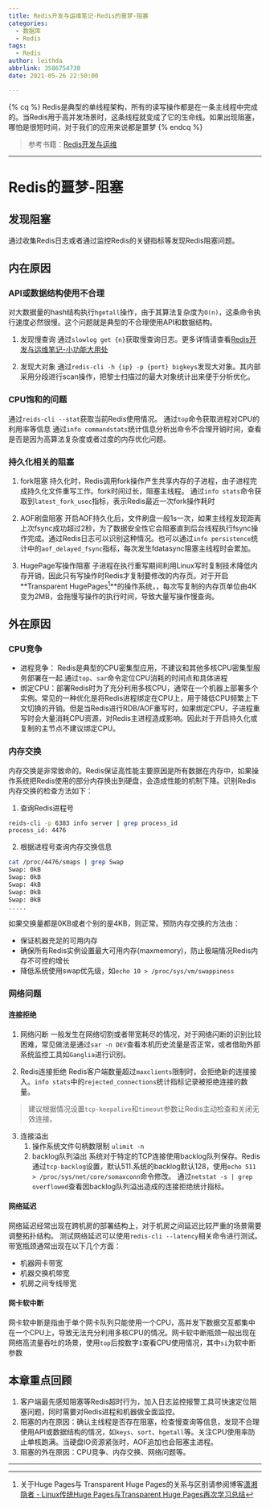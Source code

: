 ```yaml
---
title: Redis开发与运维笔记-Redis的噩梦-阻塞
categories:
  - 数据库
  - Redis
tags:
  - Redis
author: leithda
abbrlink: 3586754738
date: 2021-05-26 22:50:00

---
```


{% cq %}
Redis是典型的单线程架构，所有的读写操作都是在一条主线程中完成的。当Redis用于高并发场景时，这条线程就变成了它的生命线。如果出现阻塞，哪怕是很短时间，对于我们的应用来说都是噩梦
{% endcq %}

<!-- more -->

> 参考书籍：[Redis开发与运维](https://book.douban.com/subject/26971561/)

<hr>


# Redis的噩梦-阻塞

## 发现阻塞

通过收集Redis日志或者通过监控Redis的关键指标等发现Redis阻塞问题。

## 内在原因

### API或数据结构使用不合理

对大数据量的hash结构执行`hgetall`操作，由于其算法复杂度为`O(n)`，这条命令执行速度必然很慢。这个问题就是典型的不合理使用API和数据结构。

1. 发现慢查询
   通过`slowlog get {n}`获取慢查询日志。更多详情请查看[Redis开发与运维笔记-小功能大用处](./2425201134.html#慢查询分析)

2. 发现大对象
   通过`redis-cli -h {ip} -p {port} bigkeys`发现大对象。其内部采用分段进行scan操作，把黎士扫描过的最大对象统计出来便于分析优化。


### CPU饱和的问题

通过`reids-cli --stat`获取当前Redis使用情况。
通过`top`命令获取进程对CPU的利用率等信息
通过`info commandstats`统计信息分析出命令不合理开销时间，查看是否是因为高算法复杂度或者过度的内存优化问题。

### 持久化相关的阻塞

1. fork阻塞
   持久化时，Redis调用fork操作产生共享内存的子进程，由子进程完成持久化文件重写工作。fork时间过长，阻塞主线程。
   通过`info stats`命令获取到`latest_fork_usec`指标，表示Redis最近一次fork操作耗时

2. AOF刷盘阻塞
   开启AOF持久化后，文件刷盘一般1s一次，如果主线程发现距离上次fsync成功超过2秒，为了数据安全性它会阻塞直到后台线程执行fsync操作完成。通过Redis日志可以识别这种情况。也可以通过`info persistence`统计中的`aof_delayed_fsync`指标，每次发生fdatasync阻塞主线程时会累加。

3. HugePage写操作阻塞
   子进程在执行重写期间利用Linux写时复制技术降低内存开销，因此只有写操作时Redis才复制要修改的内存页。对于开启**Transparent HugePages[^1]**的操作系统，，每次写复制的内存页单位由4K变为2MB，会拖慢写操作的执行时间，导致大量写操作慢查询。

## 外在原因

### CPU竞争

- 进程竞争： Redis是典型的CPU密集型应用，不建议和其他多核CPU密集型服务部署在一起.通过`top`、`sar`命令定位CPU消耗的时间点和具体进程
- 绑定CPU：部署Redis时为了充分利用多核CPU，通常在一个机器上部署多个实例。常见的一种优化是将Redis进程绑定在CPU上，用于降低CPU频繁上下文切换的开销。但是当Redis进行RDB/AOF重写时，如果绑定CPU，子进程重写时会大量消耗CPU资源，对Redis主进程造成影响。因此对于开启持久化或复制的主节点不建议绑定CPU。

### 内存交换

内存交换是非常致命的。Redis保证高性能主要原因是所有数据在内存中，如果操作系统把Redis使用的部分内存换出到硬盘，会造成性能的机制下降。识别Redis内存交换的检查方法如下：

1. 查询Redis进程号

```bash
reids-cli -p 6383 info server | grep process_id
process_id: 4476
```

2. 根据进程号查询内存交换信息

```bash
cat /proc/4476/smaps | grep Swap
Swap: 0kB
Swap: 0kB
Swap: 4kB
Swap: 0kB
Swap: 0kB
.....
```

如果交换量都是0KB或者个别的是4KB，则正常。预防内存交换的方法由：

- 保证机器充足的可用内存
- 确保所有Redis实例设置最大可用内存(maxmemory)，防止极端情况Redis内存不可控的增长
- 降低系统使用swap优先级，如`echo 10 > /proc/sys/vm/swappiness`

### 网络问题

#### 连接拒绝

1. 网络闪断
   一般发生在网络切割或者带宽耗尽的情况，对于网络闪断的识别比较困难，常见做法是通过`sar -n DEV`查看本机历史流量是否正常，或者借助外部系统监控工具如`Ganglia`进行识别。

2. Redis连接拒绝
   Redis客户端数量超过`maxclients`限制时，会拒绝新的连接接入。`info stats`中的`rejected_connections`统计指标记录被拒绝连接的数量。

> 建议根据情况设置`tcp-keepalive`和`timeout`参数让Redis主动检查和关闭无效连接。

3. 连接溢出
   1. 操作系统文件句柄数限制 `ulimit -n`
   2. backlog队列溢出
      系统对于特定的TCP连接使用backlog队列保存。Redis通过`tcp-backlog`设置，默认511.系统的backlog默认128，使用`echo 511 > /proc/sys/net/core/somaxconn`命令修改。
       通过`netstat -s | grep overflowed`查看因backlog队列溢出造成的连接拒绝统计指标。

#### 网络延迟

网络延迟经常出现在跨机房的部署结构上，对于机房之间延迟比较严重的场景需要调整拓扑结构。
测试网络延迟可以使用`redis-cli --latency`相关命令进行测试。
带宽瓶颈通常出现在以下几个方面：

- 机器网卡带宽
- 机器交换机带宽
- 机房之间专线带宽

#### 网卡软中断

网卡软中断是指由于单个网卡队列只能使用一个CPU，高并发下数据交互都集中在一个CPU上，导致无法充分利用多核CPU的情况。网卡软中断瓶颈一般出现在网络高流量吞吐的场景，使用`top`后按数字`1`查看CPU使用情况，其中`si`为软中断参数

## 本章重点回顾

1. 客户端最先感知阻塞等Redis超时行为，加入日志监控报警工具可快速定位阻塞问题，同时需要对Redis进程和机器做全面监控。
2. 阻塞的内在原因：确认主线程是否存在阻塞，检查慢查询等信息，发现不合理使用API或数据结构的情况，如`keys`、`sort`、`hgetall`等。关注CPU使用率防止单核跑满。当硬盘IO资源紧张时，AOF追加也会阻塞主进程。
3. 阻塞的外在原因：CPU竞争、内存交换、网络问题等。

<hr>


[^1]: 关于Huge Pages与 Transparent Huge Pages的关系与区别请参阅博客[潇湘隐者 - Linux传统Huge Pages与Transparent Huge Pages再次学习总结](https://www.cnblogs.com/kerrycode/p/7760026.html)
